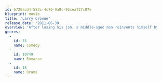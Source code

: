 ```yaml
---
id: 6720acd4-583c-4c70-9a8c-95ceaf27c87e
blueprint: movie
title: 'Larry Crowne'
release_date: '2011-06-30'
overview: 'After losing his job, a middle-aged man reinvents himself by going back to college.'
genres:
  -
    id: 35
    name: Comedy
  -
    id: 10749
    name: Romance
  -
    id: 18
    name: Drama
---
```

